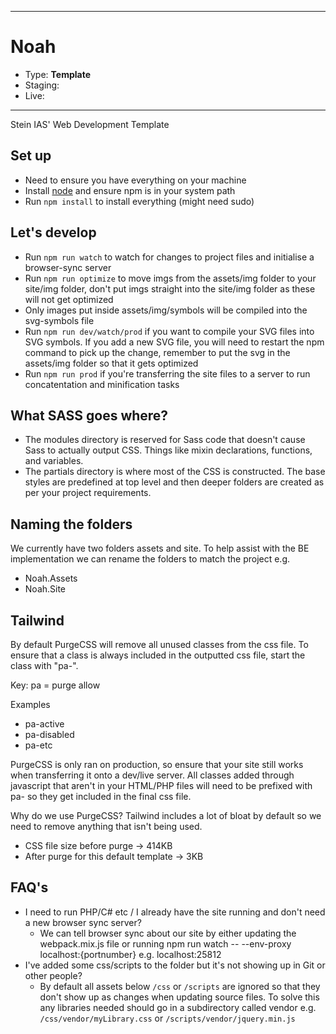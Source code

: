 ---
# Noah
- Type: **Template**
- Staging: 
- Live: 
___

Stein IAS' Web Development Template

## Set up

-   Need to ensure you have everything on your machine
-   Install [node](https://nodejs.org/download/) and ensure npm is in your system path
-   Run `npm install` to install everything (might need sudo)

## Let's develop

-   Run `npm run watch` to watch for changes to project files and initialise a browser-sync server
-   Run `npm run optimize` to move imgs from the assets/img folder to your site/img folder, don't put imgs straight into the site/img folder as these will not get optimized
-   Only images put inside assets/img/symbols will be compiled into the svg-symbols file
-   Run `npm run dev/watch/prod` if you want to compile your SVG files into SVG symbols. If you add a new SVG file, you will need to restart the npm command to pick up the change, remember to put the svg in the assets/img folder so that it gets optimized
-   Run `npm run prod` if you're transferring the site files to a server to run concatentation and minification tasks

## What SASS goes where?

-   The modules directory is reserved for Sass code that doesn't cause Sass to actually output CSS. Things like mixin declarations, functions, and variables.
-   The partials directory is where most of the CSS is constructed. The base styles are predefined at top level and then deeper folders are created as per your project requirements.

## Naming the folders

We currently have two folders assets and site.
To help assist with the BE implementation we can rename the folders to match the project e.g.

-   Noah.Assets
-   Noah.Site

## Tailwind

By default PurgeCSS will remove all unused classes from the css file. To ensure that a class is always included in the outputted css file, start the class with "pa-".

Key: pa = purge allow

Examples

-   pa-active
-   pa-disabled
-   pa-etc

PurgeCSS is only ran on production, so ensure that your site still works when transferring it onto a dev/live server. All classes added through javascript that aren't in your HTML/PHP files will need to be prefixed with pa- so they get included in the final css file.

Why do we use PurgeCSS?
Tailwind includes a lot of bloat by default so we need to remove anything that isn't being used.

-   CSS file size before purge -> 414KB
-   After purge for this default template -> 3KB

## FAQ's

-   I need to run PHP/C# etc / I already have the site running and don't need a new browser sync server?
    -   We can tell browser sync about our site by either updating the webpack.mix.js file or running npm run watch -- --env-proxy localhost:{portnumber} e.g. localhost:25812
-   I've added some css/scripts to the folder but it's not showing up in Git or other people?
    -   By default all assets below `/css` or `/scripts` are ignored so that they don't show up as changes when updating source files. To solve this any libraries needed should go in a subdirectory called vendor e.g. `/css/vendor/myLibrary.css` or `/scripts/vendor/jquery.min.js`
